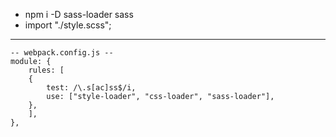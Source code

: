 - npm i -D sass-loader sass
- import "./style.scss";

---

    -- webpack.config.js --
    module: {
        rules: [
        {
            test: /\.s[ac]ss$/i,
            use: ["style-loader", "css-loader", "sass-loader"],
        },
        ],
    },
